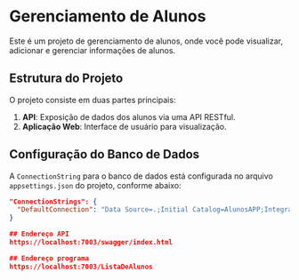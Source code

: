 # Gerenciamento de Alunos

Este é um projeto de gerenciamento de alunos, onde você pode visualizar, adicionar e gerenciar informações de alunos.

## Estrutura do Projeto

O projeto consiste em duas partes principais:

1. **API**: Exposição de dados dos alunos via uma API RESTful.
2. **Aplicação Web**: Interface de usuário para visualização.

## Configuração do Banco de Dados

A `ConnectionString` para o banco de dados está configurada no arquivo `appsettings.json` do projeto, conforme abaixo:

```json
"ConnectionStrings": {
  "DefaultConnection": "Data Source=.;Initial Catalog=AlunosAPP;Integrated Security=True;Encrypt=False"
}

## Endereço API
https://localhost:7003/swagger/index.html

## Endereço programa
https://localhost:7003/ListaDeAlunos
